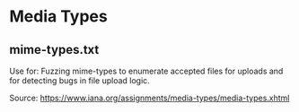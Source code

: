 # Media Types

## mime-types.txt

Use for: Fuzzing mime-types to enumerate accepted files for uploads and for detecting bugs in file upload logic.


Source: https://www.iana.org/assignments/media-types/media-types.xhtml
